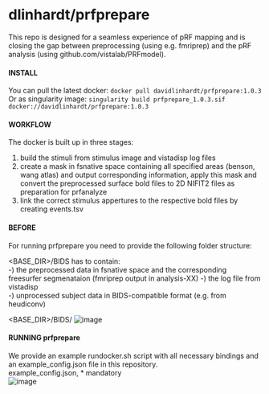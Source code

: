 # dlinhardt/prfprepare

This repo is designed for a seamless experience of pRF mapping and is closing the gap between preprocessing (using e.g. fmriprep) and the pRF analysis (using github.com/vistalab/PRFmodel).

#### INSTALL
You can pull the latest docker: `docker pull davidlinhardt/prfprepare:1.0.3`  
Or as singularity image:        `singularity build prfprepare_1.0.3.sif docker://davidlinhardt/prfprepare:1.0.3`

#### WORKFLOW
The docker is built up in three stages:
  1) build the stimuli from stimulus image and vistadisp log files
  2) create a mask in fsnative space containing all specified areas (benson, wang atlas) and output corresponding information, apply this mask and convert the preprocessed surface bold files to 2D NIFIT2 files as preparation for prfanalyze
  4) link the correct stimulus appertures to the respective bold files by creating events.tsv

#### BEFORE
For running prfprepare you need to provide the following folder structure:  

<BASE_DIR>/BIDS has to contain:  
 -) the preprocessed data in fsnative space and the corresponding freesurfer segmenataion (fmriprep output in analysis-XX) 
 -) the log file from vistadisp   
 -) unprocessed subject data in BIDS-compatible format (e.g. from heudiconv)  
 
 <BASE_DIR>/BIDS/
![image](https://user-images.githubusercontent.com/41369769/166925490-30f03cb6-9baf-42c3-bdf1-e9c89c56d3dd.png)

#### RUNNING prfprepare
We provide an example rundocker.sh script with all necessary bindings and an example_config.json file in this repository.  
example_config.json, * mandatory  
![image](https://user-images.githubusercontent.com/41369769/166941461-d0d49bde-d7b0-40ad-97cb-b8d70809dadf.png)  



